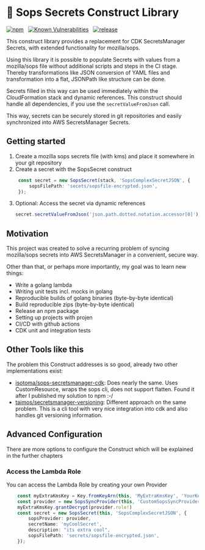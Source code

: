 # 🔑 Sops Secrets Construct Library

[![npm](https://img.shields.io/npm/v/cdk-sops-secrets.svg)](https://www.npmjs.com/package/cdk-sops-secrets)&nbsp;&nbsp;
[![Known Vulnerabilities](https://snyk.io/test/github/markussiebert/cdk-sops-secrets/badge.svg)](https://snyk.io/test/github/markussiebert/cdk-sops-secrets)&nbsp;&nbsp;
[![release](https://github.com/markussiebert/cdk-sops-secrets/actions/workflows/release.yml/badge.svg)](https://github.com/markussiebert/cdk-sops-secrets/actions/workflows/release.yml)

This construct library provides a replacement for CDK SecretsManager Secrets, with extended functionality for mozilla/sops.

Using this library it is possible to populate Secrets with values from a mozilla/sops file without additional scripts and steps in the CI stage. Thereby transformations like JSON conversion of YAML files and transformation into a flat, JSONPath like structure can be done.

Secrets filled in this way can be used immediately within the CloudFormation stack and dynamic references. This construct should handle all dependencies, if you use the ```secretValueFromJson``` call. 

This way, secrets can be securely stored in git repositories and easily synchronized into AWS SecretsManager Secrets.

## Getting started

1. Create a mozilla sops secrets file (with kms) and place it somewhere in your git repository
2. Create a secret with the SopsSecret construct
   ```ts
    const secret = new SopsSecret(stack, 'SopsComplexSecretJSON', {
        sopsFilePath: 'secets/sopsfile-encrypted.json',
    });
   ```
3. Optional: Access the secret via dynamic references
   ```ts
   secret.secretValueFromJson('json.path.dotted.notation.accessor[0]').toString(),
   ```


## Motivation

This project was created to solve a recurring problem of syncing mozilla/sops secrets into AWS SecretsManager in a convenient, secure way.
 
Other than that, or perhaps more importantly, my goal was to learn new things:
- Write a golang lambda
- Writing unit tests incl. mocks in golang
- Reproducible builds of golang binaries (byte-by-byte identical)
- Build reproducible zips (byte-by-byte identical)
- Release an npm package
- Setting up projects with projen
- CI/CD with github actions
- CDK unit and integration tests

## Other Tools like this

The problem this Construct addresses is so good, already two other implementations exist:

* [isotoma/sops-secretsmanager-cdk](https://github.com/isotoma/sops-secretsmanager-cdk): Does nearly the same. Uses CustomResource, wraps the sops cli, does not support flatten. Found it after I published my solution to npm :-/ 
* [taimos/secretsmanager-versioning](https://github.com/taimos/secretsmanager-versioning): Different approach on the same problem. This is a cli tool with very nice integration into cdk and also handles git versioning information.

## Advanced Configuration

There are more options to configure the Construct which will be explained in the further chapters

### Access the Lambda Role

You can access the Lambda Role by creating your own Provider

```typescript
    const myExtraKmsKey = Key.fromKeyArn(this, 'MyExtraKmsKey', 'YourKeyArn');
    const provider = new SopsSyncProvider(this, 'CustomSopsSyncProvider')
    myExtraKmsKey.grantDecrypt(provider.role!)
    const secret = new SopsSecret(this, 'SopsComplexSecretJSON', {
        sopsProvider: provider,
        secretName: 'myCoolSecret',
        description: "its extra cool",
        sopsFilePath: 'secrets/sopsfile-encrypted.json',
    });
```
